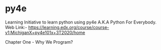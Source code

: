 # py4e
Learning Initiative to learn python using py4e A.K.A Python For Everybody. Web Link:- https://learning.edx.org/course/course-v1:MichiganX+py4e101x+3T2020/home

Chapter One - Why We Program?
